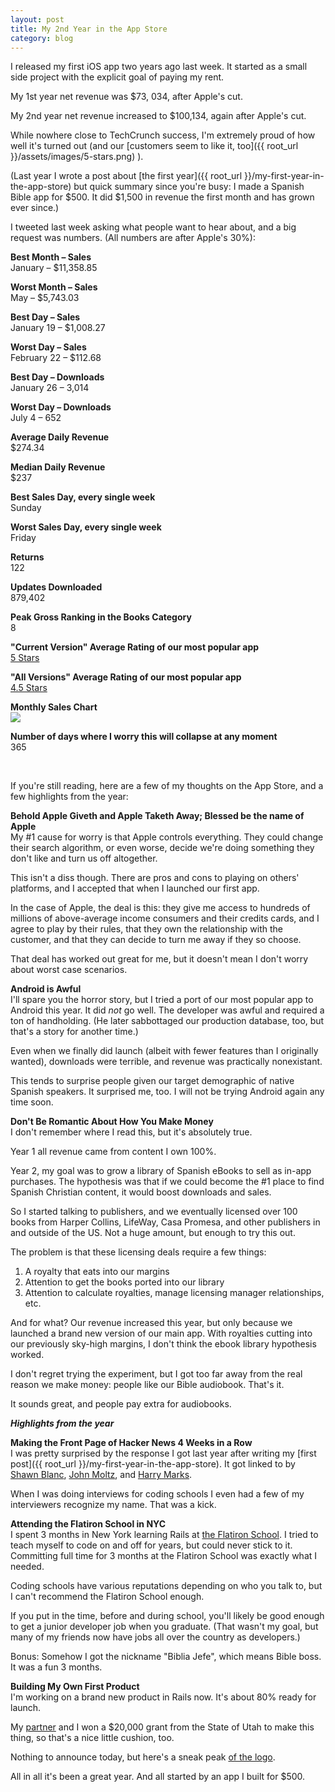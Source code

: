 ```yaml
---
layout: post
title: My 2nd Year in the App Store
category: blog
---
```


I released my first iOS app two years ago last week. It started as a small side project with the explicit goal of paying my rent.

My 1st year net revenue was $73, 034, after Apple's cut.

My 2nd year net revenue increased to $100,134, again after Apple's cut. 

While nowhere close to TechCrunch success, I'm extremely proud of how well it's turned out (and our [customers seem to like it, too]({{ root_url }}/assets/images/5-stars.png)
). 

(Last year I wrote a post about [the first year]({{ root_url }}/my-first-year-in-the-app-store) but quick summary since you're busy: I made a Spanish Bible app for $500. It did $1,500 in revenue the first month and has grown ever since.)

I tweeted last week asking what people want to hear about, and a big request was numbers. (All numbers are after Apple's 30%):

**Best Month – Sales**	
January – $11,358.85

**Worst Month – Sales**  
May – $5,743.03
**Best Day – Sales**  
January 19 – $1,008.27
**Worst Day – Sales**  
February 22 – $112.68

**Best Day – Downloads**  
January 26 – 3,014

**Worst Day – Downloads**  
July 4 – 652

**Average Daily Revenue**  
$274.34

**Median Daily Revenue**  
$237

**Best Sales Day, every single week**  
Sunday

**Worst Sales Day, every single week**  
Friday
**Returns**  
122

**Updates Downloaded**  
879,402

**Peak Gross Ranking in the Books Category**  
8

**"Current Version" Average Rating of our most popular app**  
[5 Stars](https://itunes.apple.com/us/app/la-biblia-reina-valera-estudio/id519625336?mt=8)

**"All Versions" Average Rating of our most popular app**  
[4.5 Stars](https://itunes.apple.com/us/app/la-biblia-reina-valera-estudio/id519625336?mt=8)

**Monthly Sales Chart**  
<img src="{{ root_url }}/assets/images/monthly-sales.png" />

**Number of days where I worry this will collapse at any moment**  
365  

<br>

If you're still reading, here are a few of my thoughts on the App Store, and a few highlights from the year:

**Behold Apple Giveth and Apple Taketh Away; Blessed be the name of Apple**  
My #1 cause for worry is that Apple controls everything. They could change their search algorithm, or even worse, decide we're doing something they don't like and turn us off altogether.

This isn't a diss though. There are pros and cons to playing on others' platforms, and I accepted that when I launched our first app.

In the case of Apple, the deal is this: they give me access to hundreds of millions of above-average income consumers and their credits cards, and I agree to play by their rules, that they own the relationship with the customer, and that they can decide to turn me away if they so choose.

That deal has worked out great for me, but it doesn't mean I don't worry about worst case scenarios.

**Android is Awful**  
I'll spare you the horror story, but I tried a port of our most popular app to Android this year. It did *not* go well. The developer was awful and required a ton of handholding. (He later sabbottaged our production database, too, but that's a story for another time.)

Even when we finally did launch (albeit with fewer features than I originally wanted), downloads were terrible, and revenue was practically nonexistant.

This tends to surprise people given our target demographic of native Spanish speakers. It surprised me, too. I will not be trying Android again any time soon.

**Don't Be Romantic About How You Make Money**  
I don't remember where I read this, but it's absolutely true.

Year 1 all revenue came from content I own 100%. 

Year 2, my goal was to grow a library of Spanish eBooks to sell as in-app purchases. The hypothesis was that if we could become the #1 place to find Spanish Christian content, it would boost downloads and sales.

So I started talking to publishers, and we eventually licensed over 100 books from Harper Collins, LifeWay, Casa Promesa, and other publishers in and outside of the US. Not a huge amount, but enough to try this out.

The problem is that these licensing deals require a few things:  
1. A royalty that eats into our margins  
2. Attention to get the books ported into our library  
3. Attention to calculate royalties, manage licensing manager relationships, etc.  

And for what? Our revenue increased this year, but only because we launched a brand new version of our main app. With royalties cutting into our previously sky-high margins, I don't think the ebook library hypothesis worked.

I don't regret trying the experiment, but I got too far away from the real reason we make money: people like our Bible audiobook. That's it. 

It sounds great, and people pay extra for audiobooks. 

***Highlights from the year***   

**Making the Front Page of Hacker News 4 Weeks in a Row**  
I was pretty surprised by the response I got last year after writing my [first post]({{ root_url }}/my-first-year-in-the-app-store). It got linked to by [Shawn Blanc](http://shawnblanc.net/2013/04/mckendrick-app-store/), [John Moltz](http://verynicewebsite.net/2013/04/success-isnt-built-in-a-day/), and [Harry Marks](http://curiousrat.com/one-developers-year-in-the-app-store). 

When I was doing interviews for coding schools I even had a few of my interviewers recognize my name. That was a kick.  

**Attending the Flatiron School in NYC**  
I spent 3 months in New York learning Rails at [the Flatiron School](http://flatironschool.com/). I tried to teach myself to code on and off for years, but could never stick to it. Committing full time for 3 months at the Flatiron School was exactly what I needed.

Coding schools have various reputations depending on who you talk to, but I can't recommend the Flatiron School enough. 

If you put in the time, before and during school, you'll likely be good enough to get a junior developer job when you graduate. (That wasn't my goal, but many of my friends now have jobs all over the country as developers.)

Bonus: Somehow I got the nickname "Biblia Jefe", which means Bible boss. It was a fun 3 months.

**Building My Own First Product**  
I'm working on a brand new product in Rails now. It's about 80% ready for launch. 

My [partner](https://twitter.com/mikeperley) and I won a $20,000 grant from the State of Utah to make this thing, so that's a nice little cushion, too. 

Nothing to announce today, but here's a sneak peak [of the logo](http://buffer-uploads.s3.amazonaws.com/000000000000000000015056/3ec157eb7ea28717d922c27bb57eb6e9.jpg).

All in all it's been a great year. And all started by an app I built for $500.